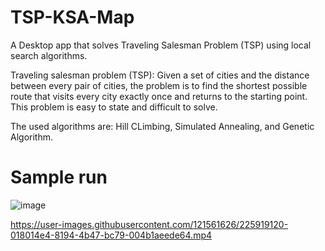 # TSP-KSA-Map
A Desktop app that solves Traveling Salesman Problem (TSP) using local search algorithms.

Traveling salesman problem (TSP):
Given a set of cities and the distance between every pair of cities, the problem is to find the shortest 
possible route that visits every city exactly once and returns to the starting point. This problem is easy to 
state and difficult to solve.

The used algorithms are: Hill CLimbing, Simulated Annealing, and Genetic Algorithm.

# Sample run

![image](https://user-images.githubusercontent.com/121561626/225916126-390a0f9a-1443-4fd3-9e3e-a636b4046af8.png)



https://user-images.githubusercontent.com/121561626/225919120-018014e4-8194-4b47-bc79-004b1aeede64.mp4

